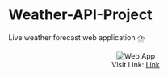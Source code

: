 # Weather-API-Project
Live weather forecast web application ⛈️
<p align="center">
  <img src="https://i.ibb.co/wMBwj3j/web-app.png" title="Web App"><br>
  Visit Link: <a href="https://sleepy-forest-37162.herokuapp.com/" > Link </a>
  
</p>
